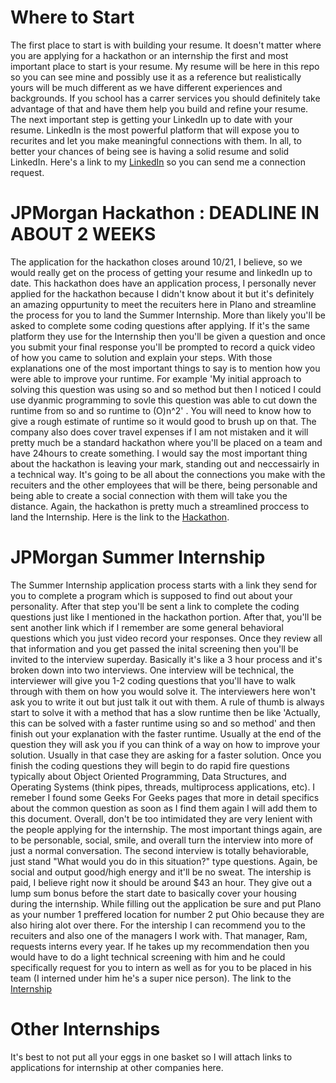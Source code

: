 # Where to Start
 The first place to start is with building your resume. It doesn't matter where you are applying for a hackathon or an internship the first and most important place to start is your resume. My resume will be here in this repo so you can see mine and possibly use it as a reference but realistically yours will be much different as we have different experiences and backgrounds. If you school has a carrer services you should definitely take advantage of that and have them help you build and refine your resume. The next important step is getting your LinkedIn up to date with your resume. LinkedIn is the most powerful platform that will expose you to recurites and let you make meaningful connections with them. In all, to better your chances of being see is having a solid resume and solid LinkedIn. Here's a link to my [LinkedIn](https://www.linkedin.com/in/eliseo-garcia-reyes/) so you can send me a connection request. 


# JPMorgan Hackathon : DEADLINE IN ABOUT 2 WEEKS
The application for the hackathon closes around 10/21, I believe, so we would really get on the process of getting your resume and linkedIn up to date. This hackathon does have an application process, I personally never applied for the hackathon because I didn't know about it but it's definitely an amazing oppurtunity to meet the recuiters here in Plano and streamline the process for you to land the Summer Internship. More than likely you'll be asked to complete some coding questions after applying. If it's the same platform they use for the Internship then you'll be given a question and once you submit your final response you'll be prompted to record a quick video of how you came to solution and explain your steps. With those explanations one of the most important things to say is to mention how you were able to improve your runtime. For example 'My initial approach to solving this question was using so and so method but then I noticed I could use dyanmic programming to sovle this question was able to cut down the runtime from so and so runtime to (O)n^2' . You will need to know how to give a rough estimate of runtime so it would good to brush up on that. The company also does cover travel expenses if I am not mistaken and it will pretty much be a standard hackathon where you'll be placed on a team and have 24hours to create something. I would say the most important thing about the hackathon is leaving your mark, standing out and neccessairly in a technical way. It's going to be all about the connections you make with the recuiters and the other employees that will be there, being personable and being able to create a social connection with them will take you the distance. Again, the hackathon is pretty much a streamlined proccess to land the Internship. Here is the link to the [Hackathon](https://jpmc.fa.oraclecloud.com/hcmUI/CandidateExperience/en/sites/CX_1001/job/210325710).

# JPMorgan Summer Internship
The Summer Internship application process starts with a link they send for you to complete a program which is supposed to find out about your personality. After that step you'll be sent a link to complete the coding questions just like I mentioned in the hackathon portion. After that, you'll be sent another link which if I remember are some general behavioral questions which you just video record your responses. Once they review all that information and you get passed the inital screening then you'll be invited to the interview superday. Basically it's like a 3 hour process and it's broken down into two interviews. One interview will be technical, the interviewer will give you 1-2 coding questions that you'll have to walk through with them on how you would solve it. The interviewers here won't ask you to write it out but just talk it out with them. A rule of thumb is always start to solve it with a method that has a slow runtime then be like 'Actually, this can be solved with a faster runtime using so and so method' and then finish out your explanation with the faster runtime. Usually at the end of the question they will ask you if you can think of a way on how to improve your solution. Usually in that case they are asking for a faster solution. Once you finish the coding questions they will begin to do rapid fire questions typically about Object Oriented Programming, Data Structures, and Operating Systems (think pipes, threads, multiprocess applications, etc). I remeber I found some Geeks For Geeks pages that more in detail specifics about the common question as soon as I find them again I will add them to this document. Overall, don't be too intimidated they are very lenient with the people applying for the internship. The most important things again, are to be personable, social, smile, and overall turn the interview into more of just a normal conversation. The second interview is totally behaviorable, just stand "What would you do in this situation?" type questions. Again, be social and output good/high energy and it'll be no sweat. The intership is paid, I believe right now it should be around $43 an hour. They give out a lump sum bonus before the start date to basically cover your housing during the internship. While filling out the application be sure and put Plano as your number 1 preffered location for number 2 put Ohio because they are also hiring alot over there. For the intership I can recommend you to the recuiters and also one of the managers I work with. That manager, Ram, requests interns every year. If he takes up my recommendation then you would have to do a light technical screening with him and he could specifically request for you to intern as well as for you to be placed in his team (I interned under him he's a super nice person). The link to the [Internship](https://jpmc.fa.oraclecloud.com/hcmUI/CandidateExperience/en/sites/CX_1001/job/210321355) 


# Other Internships
It's best to not put all your eggs in one basket so I will attach links to applications for internship at other companies here. 

